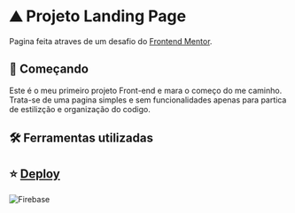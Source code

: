 # ⛰ Projeto Landing Page

Pagina feita atraves de um desafio do [Frontend Mentor](https://www.frontendmentor.io/).

## 🚀 Começando
Este é o meu primeiro projeto Front-end e mara o começo do me caminho.
Trata-se de uma pagina simples e sem funcionalidades apenas para partica de estilizção e organização do codigo.

## 🛠️ Ferramentas utilizadas

## ⭐ [Deploy](https://denisnascimento04.github.io/Larning_Page_1/)

![Firebase](https://firebasestorage.googleapis.com/v0/b/banco-de-imagens-9d0af.appspot.com/o/landing-page%2FCapturar.JPG?alt=media&token=2c3c0ef4-9aff-43a6-9362-a66c7a275bf6)